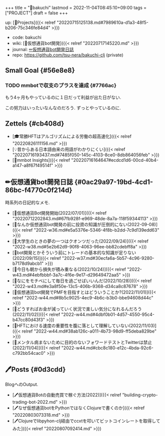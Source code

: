+++
title = "🔨bakuchi"
lastmod = 2022-11-04T08:45:10+09:00
tags = ["PROJECT"]
draft = false
+++

up: [🔨Projects]({{< relref "20220715125138.md#7989610a-d1a3-48f5-b206-75c346fe84d4" >}})

-   code: bakuchi
-   wiki: [📝仮想通貨bot開発]({{< relref "20220717145220.md" >}})
-   journal: [✏仮想通貨bot開発日誌](#0ac29a97-19bd-4cd1-86bc-f4770c0f214d)
-   repo: <https://github.com/tsu-nera/bakuchi-clj> (private)


## Small Goal {#56e8e8}


### <span class="org-todo todo TODO">TODO</span> mmbotで収支のプラスを達成 {#7766ac}

もう4ヶ月もやっているのに１日だって利益が出た日がない.

この努力はいったいなんなのだろう. ずっとやっているのに.


## Zettels {#cb408d}

-   [🎓常勝HFTはアルゴリズムによる労働の超高速化]({{< relref "20220826111156.md" >}})
-   [💡昔からある日本語由来の用語がわかりにくい]({{< relref "20220716193437.md#7485f050-145c-4103-8ce0-8db864056feb" >}})
-   [🤔mmbot Insights]({{< relref "20220716164647#ecdcd1d6-00cd-40b4-a147-a8f67f49514f" >}})


## ✏仮想通貨bot開発日誌 {#0ac29a97-19bd-4cd1-86bc-f4770c0f214d}

時系列の日記的なメモ.

-   [🦊仮想通貨Bot開発開始(2022/07/01)]({{< relref "20220712202843.md#67fb928f-e969-48de-8a7a-118f59344113" >}})
-   [💭なんか仮想通貨bot開発の前に投資の知識が圧倒的にない(2022-09-08)]({{< relref "2022-w36.md#e5a5376e-5346-4f8b-b2dd-7c9d139edd63" >}})
-   [💭大学生のときの夢の一つはクオンツだった(2022/09/24)]({{< relref "2022-w38.md#5e2b62d9-90f8-4063-96ee-bb82cdebff8a" >}})
-   [💭bot開発とかそういう前にトレードの基本的な知識が足りない(2022/09/15)]({{< relref "2022-w37.md#30ecfa6a-5b57-4c96-9280-b7178d9abcb1" >}})
-   [💭今日も朝から損失が積み重なる(2022/10/24)]({{< relref "2022-w43.md#4ebfbbbf-3a7c-4f6e-9e17-d29649472aa5" >}})
-   [💭なにをモチベにして毎日を過ごせばいいんだ(2022/10/28)]({{< relref "2022-w43.md#e3a8f50e-13c5-406b-9368-d34ca8c87678" >}})
-   [💭仮想通貨bot開発でPMFを目指すとはどういうことか?(2022/11/01)]({{< relref "2022-w44.md#8b5c9025-4ec9-4b6c-b3b0-bbe94608d44c" >}})
-   [💭どうすればお金が減っていく状況で楽しい気分になれるんだろう(2022/11/02)]({{< relref "2022-w44.md#4dbf0b01-4d57-4550-95c4-b47cc80d43f3" >}})
-   [💭HFTにおける速度の重要性を腹に落として理解していない(2022/11/03)]({{< relref "2022-w44.md#38ab126c-a011-4b73-98d9-ff5deba829be" >}})
-   [💭メンタル病まないために目的のないフォワードテストとTwitterは禁止(2022/11/04)]({{< relref "2022-w44.md#cbc8c180-e12c-4bda-92c6-c792bb54cac0" >}})


## 🖊Posts {#0d3cdd}

BlogへのOutput.

-   [🖊仮想通貨Botの自動売買で稼ぐ方法(2022)]({{< relref "building-crypto-trading-bot-2022.md" >}})
-   [🖊なぜ仮想通貨botをPythonではなくClojureで書くのか]({{< relref "20220803073318.md" >}})
-   [🖊Clojureでlibpyhon-clj経由でccxtを叩いてビットコインレートを取得してみた]({{< relref "20220807092414.md" >}})
